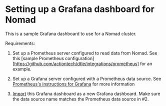 # Setting up a Grafana dashboard for Nomad

This is a sample Grafana dashboard to use for a Nomad cluster.

Requirements:

1. Set up a Prometheus server configured to read data from Nomad. See
  this [sample Prometheus configuration][https://github.com/actiontech/dtle/integrations/prometheus]
  for an example.

2. Set up a Grafana server configured with a Prometheus data source. See
[Prometheus's instructions for Grafana](https://prometheus.io/docs/visualization/grafana/#creating-a-prometheus-data-source)
for more information

3. [Import](http://docs.grafana.org/features/export_import/) this Grafana
dashboard as a new Grafana dashboard. Make sure the data source name matches
the Prometheus data source in #2.
